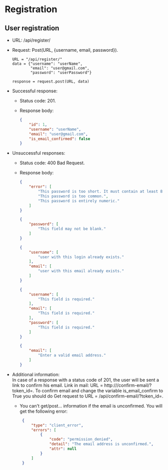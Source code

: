 # Registration


## User registration
-   URL: /api/register/
-   Request: Post(URL, {username, email, password}).

    ```
    URL = "/api/register/"
    data = {"username": "userName",
            "email": "user@gmail.com",
            "password": "userPassword"}

    response = request.post(URL, data)
    ```

-   Successful response:
    -   Status code: 201.
    -   Response body:

        ```json
        {
            "id": 1,
            "username": "userName",
            "email": "user@gmail.com",
            "is_email_confirmed": false
        }
        ```

-   Unsuccessful responses:
    -   Status code: 400 Bad Request.
    -   Response body:

        ```json
        {
            "error": [
                "This password is too short. It must contain at least 8 characters.",
                "This password is too common.",
                "This password is entirely numeric."
            ]
        }
        ```

        ```json
        {
            "password": [
                "This field may not be blank."
            ]
        }
        ```

        ```json
        {
            "username": [
                "user with this login already exists."
            ],
            "email": [
                "user with this email already exists."
            ]
        }
        ```

        ```json
        {
            "username": [
                "This field is required."
            ],
            "email": [
                "This field is required."
            ],
            "password": [
                "This field is required."
            ]
        }
        ```

        ```json
        {
            "email": [
                "Enter a valid email address."
            ]
        }
        ```

-   Additional information:  
    In case of a response with a status code of 201, the user will be sent a link to confirm his email. Link in mail: URL = http://<UIHost>/confirm-email/?token_id=<token>.
    To confirm email and change the variable is_email_confirm to True you should do Get request to URL = /api/confirm-email/?token_id=<token>.
    -   You can't get/post... information if the email is unconfirmed. You will get the following error:

        ```json
         {
             "type": "client_error",
             "errors": [
                 {
                     "code": "permission_denied",
                     "detail": "The email address is unconfirmed.",
                     "attr": null
                 }
             ]
         }
        ```